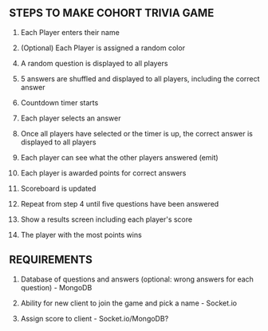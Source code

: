 ## STEPS TO MAKE COHORT TRIVIA GAME

1. Each Player enters their name

2. (Optional) Each Player is assigned a random color

<!-- 3. There might be a need to initialise a "room" by having each player press start -->

4. A random question is displayed to all players

5. 5 answers are shuffled and displayed to all players, including the correct answer

6. Countdown timer starts

7. Each player selects an answer

8. Once all players have selected or the timer is up, the correct answer is displayed to all players

9. Each player can see what the other players answered (emit)

10. Each player is awarded points for correct answers

11. Scoreboard is updated

12. Repeat from step 4 until five questions have been answered

13. Show a results screen including each player's score

14. The player with the most points wins

## REQUIREMENTS

1. Database of questions and answers (optional: wrong answers for each question) - MongoDB

2. Ability for new client to join the game and pick a name - Socket.io

3. Assign score to client - Socket.io/MongoDB?